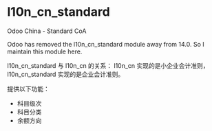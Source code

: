 # l10n_cn_standard
Odoo China - Standard CoA

Odoo has removed the l10n_cn_standard module away from 14.0. So I maintain this module here.

l10n_cn_standard 与 l10n_cn 的关系：
l10n_cn 实现的是小企业会计准则，l10n_cn_standard 实现的是企业会计准则。

提供以下功能：
* 科目级次
* 科目分类
* 余额方向
